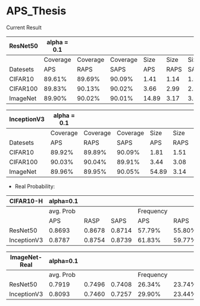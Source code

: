 # APS_Thesis

Current Result

| ResNet50 | alpha = 0.1||        |      |      |      | alpha = 0.05 |          |          |       |      |      |
|----------|--------|--------|--------|------|------|------|----------|----------|----------|-------|------|------|
|          |Coverage|Coverage|Coverage| Size | Size | Size | Coverage | Coverage | Coverage | Size  | Size | Size |
| Datesets | APS    | RAPS   | SAPS   | APS  | RAPS | SAPS | APS      | RAPS     | SAPS     | APS   | RAPS | SAPS |
| CIFAR10  | 89.61% | 89.69% | 90.09% | 1.41 | 1.14 | 1.02 | 94.69%   | 94.88%   | 95.01%   | 1.76  | 1.62 | 1.46 |
| CIFAR100 | 89.83% | 90.13% | 90.02% | 3.66 | 2.99 | 2.65 | 94.82%   | 94.85%   | 94.86%   | 6.40  | 6.21 | 5.83 |
| ImageNet | 89.90% | 90.02% | 90.01% | 14.89| 3.17 | 3.04 | 94.90%   | 94.94%   | 95.00%   | 31.76 | 9.93 | 7.72 |

| InceptionV3 | alpha = 0.1 |         |         |      |      |      | alpha = 0.05 |         |         |        |       |      |
|-------------|---------|---------|---------|------|------|------|---------|---------|---------|--------|-------|------|
|             | Coverage| Coverage| Coverage| Size | Size | Size | Coverage| Coverage| Coverage| Size   | Size  | Size |
| Datesets    | APS     | RAPS    | SAPS    | APS  | RAPS | SAPS | APS     | RAPS    | SAPS    | APS    | RAPS  | SAPS |
| CIFAR10     | 89.92%  | 89.89%  | 90.09%  | 1.81 | 1.51 | 1.18 | 94.95%  | 94.98%  | 94.99%  | 2.46   | 1.83  | 1.47 |
| CIFAR100    | 90.03%  | 90.04%  | 89.91%  | 3.44 | 3.08 | 3.06 | 94.96%  | 94.90%  | 95.05%  | 6.17   | 5.47  | 6.04 |
| ImageNet    | 89.96%  | 89.95%  | 90.05%  | 54.89| 3.14 | 2.55 | 94.98%  | 95.00%  | 95.00%  | 120.98 | 12.40 | 7.97 |

- Real Probability:

| CIFAR10-H   | alpha=0.1 |        |        |        |        |        | alpha=0.05 |       |        |         |        |        |
|-------------|---------|--------|--------|--------|--------|--------|--------|--------|--------|---------|--------|--------|
|             |avg. Prob|        |        |Frequency|       |        |avg.Prob|        |        |Frequency|        |        |
|             | APS     | RASP   | SAPS   | APS    | RAPS   | SAPS   | APS    | RAPS   | SAPS   | APS     | RAPS   | SAPS   |
| ResNet50    | 0.8693  | 0.8678 | 0.8714 | 57.79% | 55.80% | 55.48% | 0.9221 | 0.9230 | 0.9223 | 63.81%  | 63.24% | 62.12% |
| InceptionV3 | 0.8787  | 0.8754 | 0.8739 | 61.83% | 59.77% | 57.30% | 0.9339 | 0.9309 | 0.9253 | 71.31%  | 67.46% | 63.53% |

| ImageNet-Real | alpha=0.1 |        |        |        |        |        | alpha=0.05 |       |        |         |        |        |
|---------------|---------|--------|--------|--------|--------|--------|------------|--------|--------|---------|--------|--------|
|               |avg. Prob|        |        |Frequency|       |        | avg.Prob   |        |        |Frequency|        |        |
| ResNet50      | 0.7919  | 0.7496 | 0.7408 | 26.34% | 23.74% | 23.58% | 0.9221     | 0.9230 | 0.9223 | 63.81%  | 63.24% | 62.12% |
| InceptionV3   | 0.8093  | 0.7460 | 0.7257 | 29.90% | 23.44% | 21.61% | 0.9339     | 0.9309 | 0.9253 | 71.31%  | 67.46% | 63.53% |

